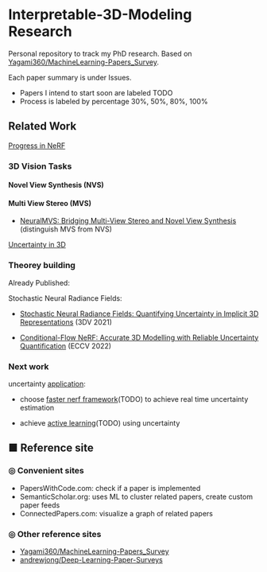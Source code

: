 # Interpretable-3D-Modeling Research
Personal repository to track my PhD research. Based on [Yagami360/MachineLearning-Papers_Survey](https://github.com/Yagami360/MachineLearning-Papers_Survey).

Each paper summary is under Issues. 
- Papers I intend to start soon are labeled TODO
- Process is labeled by percentage 30%, 50%, 80%, 100%

## Related Work

[Progress in NeRF](https://github.com/poetrywanderer/Interpretable-3D-Modeling/blob/main/NeRF-reading-list.md)

### 3D Vision Tasks

#### Novel View Synthesis (NVS)

#### Multi View Stereo (MVS) 

- [NeuralMVS: Bridging Multi-View Stereo and Novel
View Synthesis](https://arxiv.org/pdf/2108.03880.pdf) (distinguish MVS from NVS)

[Uncertainty in 3D](https://github.com/poetrywanderer/Interpretable-3D-Modeling/blob/main/Uncertainty-in-3D.md)

### Theorey building

Already Published:

Stochastic Neural Radiance Fields:

- [Stochastic Neural Radiance Fields: Quantifying Uncertainty in Implicit 3D Representations](https://arxiv.org/abs/2109.02123) (3DV 2021)

- [Conditional-Flow NeRF: Accurate 3D Modelling with Reliable Uncertainty Quantification](https://arxiv.org/abs/2203.10192) (ECCV 2022)

### Next work

uncertainty [application](https://github.com/poetrywanderer/Interpretable-3D-Modeling/blob/main/Uncertainty_applications.md):

- choose [faster nerf framework](https://github.com/poetrywanderer/Interpretable-3D-Modeling/blob/main/Faster-NeRF/Faster_NeRF.md)(TODO) to achieve real time uncertainty estimation

- achieve [active learning](https://github.com/poetrywanderer/Interpretable-3D-Modeling/blob/main/Uncertainty_applications.md)(TODO) using uncertainty 

## ■ Reference site
### ◎ Convenient sites
- PapersWithCode.com: check if a paper is implemented
- SemanticScholar.org: uses ML to cluster related papers, create custom paper feeds
- ConnectedPapers.com: visualize a graph of related papers

### ◎ Other reference sites
- [Yagami360/MachineLearning-Papers_Survey](https://github.com/Yagami360/MachineLearning-Papers_Survey)
- [andrewjong/Deep-Learning-Paper-Surveys](https://github.com/andrewjong/Deep-Learning-Paper-Surveys)
